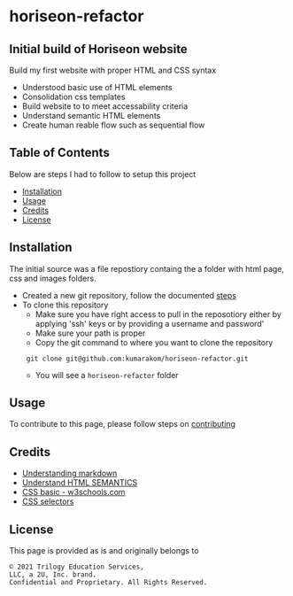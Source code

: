 # horiseon-refactor

## Initial build of Horiseon website 

Build my first website with proper HTML and CSS syntax 
- Understood basic use of HTML elements 
- Consolidation css templates 
- Build website to to meet accessability criteria 
- Understand semantic HTML elements 
- Create human reable flow such as sequential flow


## Table of Contents
Below are steps I had to follow to setup this project
- [Installation](#installation)
- [Usage](#usage)
- [Credits](#credits)
- [License](#license)

## Installation
The initial source was a file repostiory containg the a folder with html page, css and images folders. 
* Created a new git repository, follow the documented [steps](GITHUB_SETUP.md)
* To clone this repository  
  * Make sure you have right access to pull in the reposotiory either by applying 'ssh' keys or by providing a username and password'
  * Make sure your path is proper 
  * Copy the git command to where you want to clone the repository 
   ```
    git clone git@github.com:kumarakom/horiseon-refactor.git
   ```
  * You will see a `horiseon-refactor` folder 

## Usage

To contribute to this page, please follow steps on [contributing](CONTRIBUTING.md)

## Credits

- [Understanding markdown](https://guides.github.com/features/mastering-markdown/)
- [Understand HTML SEMANTICS](https://developer.mozilla.org/en-US/docs/Learn/Accessibility/HTML)
- [CSS basic - w3schools.com](https://www.w3schools.com/html/html_css.asp)
- [CSS selectors](https://developer.mozilla.org/en-US/docs/Glossary/CSS_Selector)
## License

This page is provided as is and originally belongs to 
```
© 2021 Trilogy Education Services, 
LLC, a 2U, Inc. brand. 
Confidential and Proprietary. All Rights Reserved.
```

